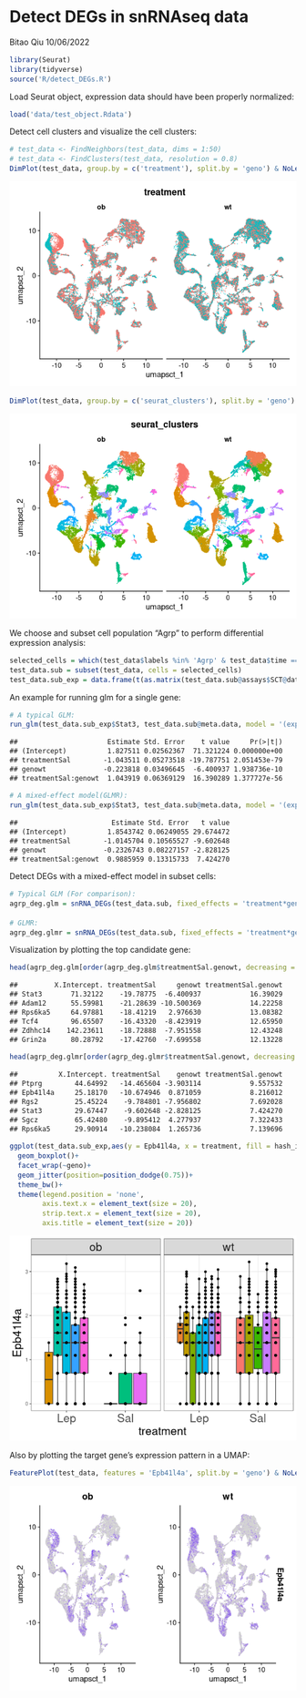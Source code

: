 Detect DEGs in snRNAseq data
================
Bitao Qiu
10/06/2022

``` r
library(Seurat)
library(tidyverse)
source('R/detect_DEGs.R')
```

Load Seurat object, expression data should have been properly
normalized:

``` r
load('data/test_object.Rdata')
```

Detect cell clusters and visualize the cell clusters:

``` r
# test_data <- FindNeighbors(test_data, dims = 1:50)
# test_data <- FindClusters(test_data, resolution = 0.8)
DimPlot(test_data, group.by = c('treatment'), split.by = 'geno') & NoLegend()
```

![](README_files/figure-gfm/Overview-1.png)<!-- -->

``` r
DimPlot(test_data, group.by = c('seurat_clusters'), split.by = 'geno') & NoLegend()
```

![](README_files/figure-gfm/Overview-2.png)<!-- -->

We choose and subset cell population “Agrp” to perform differential
expression analysis:

``` r
selected_cells = which(test_data$labels %in% 'Agrp' & test_data$time == '3')
test_data.sub = subset(test_data, cells = selected_cells)
test_data.sub_exp = data.frame(t(as.matrix(test_data.sub@assays$SCT@data)), test_data.sub@meta.data)
```

An example for running glm for a single gene:

``` r
# A typical GLM:
run_glm(test_data.sub_exp$Stat3, test_data.sub@meta.data, model = '(exp) ~ ((treatment*geno))', mixed_model = F)
```

    ##                      Estimate Std. Error    t value     Pr(>|t|)
    ## (Intercept)          1.827511 0.02562367  71.321224 0.000000e+00
    ## treatmentSal        -1.043511 0.05273518 -19.787751 2.051453e-79
    ## genowt              -0.223818 0.03496645  -6.400937 1.938736e-10
    ## treatmentSal:genowt  1.043919 0.06369129  16.390289 1.377727e-56

``` r
# A mixed-effect model(GLMR):
run_glm(test_data.sub_exp$Stat3, test_data.sub@meta.data, model = '(exp) ~ treatment*geno + (1|hash_id)', mixed_model = T)
```

    ##                       Estimate Std. Error   t value
    ## (Intercept)          1.8543742 0.06249055 29.674472
    ## treatmentSal        -1.0145704 0.10565527 -9.602648
    ## genowt              -0.2326743 0.08227157 -2.828125
    ## treatmentSal:genowt  0.9885959 0.13315733  7.424270

Detect DEGs with a mixed-effect model in subset cells:

``` r
# Typical GLM (For comparison):
agrp_deg.glm = snRNA_DEGs(test_data.sub, fixed_effects = 'treatment*geno', mixed_model = F, deg_type = 'abs', n_cores = 50)

# GLMR:
agrp_deg.glmr = snRNA_DEGs(test_data.sub, fixed_effects = 'treatment*geno',random_effect = '(1|hash_id)', deg_type = 'abs', n_cores = 50)
```

Visualization by plotting the top candidate gene:

``` r
head(agrp_deg.glm[order(agrp_deg.glm$treatmentSal.genowt, decreasing = T),])
```

    ##         X.Intercept. treatmentSal     genowt treatmentSal.genowt
    ## Stat3       71.32122    -19.78775  -6.400937            16.39029
    ## Adam12      55.59981    -21.28639 -10.500369            14.22258
    ## Rps6ka5     64.97881    -18.41219   2.976630            13.08382
    ## Tcf4        96.65507    -16.43320  -8.423919            12.65950
    ## Zdhhc14    142.23611    -18.72888  -7.951558            12.43248
    ## Grin2a      80.28792    -17.42760  -7.699558            12.13228

``` r
head(agrp_deg.glmr[order(agrp_deg.glmr$treatmentSal.genowt, decreasing = T),])
```

    ##          X.Intercept. treatmentSal    genowt treatmentSal.genowt
    ## Ptprg        44.64992   -14.465604 -3.903114            9.557532
    ## Epb41l4a     25.18170   -10.674946  0.871059            8.216012
    ## Rgs2         25.45224    -9.784801 -7.956802            7.692028
    ## Stat3        29.67447    -9.602648 -2.828125            7.424270
    ## Sgcz         65.42480    -9.895412  4.277937            7.322433
    ## Rps6ka5      29.90914   -10.238084  1.265736            7.139696

``` r
ggplot(test_data.sub_exp,aes(y = Epb41l4a, x = treatment, fill = hash_id)) +
  geom_boxplot()+
  facet_wrap(~geno)+
  geom_jitter(position=position_dodge(0.75))+
  theme_bw()+
  theme(legend.position = 'none', 
        axis.text.x = element_text(size = 20), 
        strip.text.x = element_text(size = 20),
        axis.title = element_text(size = 20))
```

![](README_files/figure-gfm/Plot_expression_P1-1.png)<!-- -->

Also by plotting the target gene’s expression pattern in a UMAP:

``` r
FeaturePlot(test_data, features = 'Epb41l4a', split.by = 'geno') & NoLegend()
```

![](README_files/figure-gfm/Plot_expression_P2-1.png)<!-- -->
